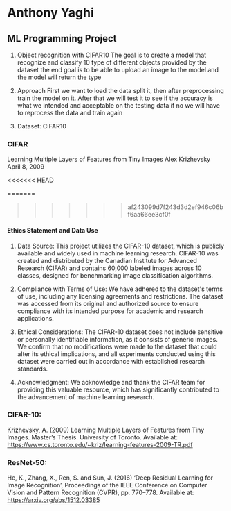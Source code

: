 # Anthony Yaghi

## ML Programming Project

1. Object recognition with CIFAR10
    The goal is to create a model that recognize and classify 10 type of different objects provided by the dataset the end goal is to be able to upload an image to the model and the model will return the type

2. Approach
    First we want to load the data split it, then after preprocessing train the model on it. After that we will test it to see if the accuracy is what we intended and acceptable on the testing data if no we will have to reprocess the data and train again

3. Dataset: CIFAR10

### CIFAR
Learning Multiple Layers of Features from Tiny Images
Alex Krizhevsky
April 8, 2009

<<<<<<< HEAD

=======
>>>>>>> af243099d7f243d3d2ef946c06bf6aa66ee3cf0f
#### Ethics Statement and Data Use
1. Data Source:
This project utilizes the CIFAR-10 dataset, which is publicly available and widely used in machine learning research. CIFAR-10 was created and distributed by the Canadian Institute for Advanced Research (CIFAR) and contains 60,000 labeled images across 10 classes, designed for benchmarking image classification algorithms.

2. Compliance with Terms of Use:
We have adhered to the dataset's terms of use, including any licensing agreements and restrictions. The dataset was accessed from its original and authorized source to ensure compliance with its intended purpose for academic and research applications.

3. Ethical Considerations:
The CIFAR-10 dataset does not include sensitive or personally identifiable information, as it consists of generic images. We confirm that no modifications were made to the dataset that could alter its ethical implications, and all experiments conducted using this dataset were carried out in accordance with established research standards.

4. Acknowledgment:
We acknowledge and thank the CIFAR team for providing this valuable resource, which has significantly contributed to the advancement of machine learning research.


### CIFAR-10:
Krizhevsky, A. (2009) Learning Multiple Layers of Features from Tiny Images. Master’s Thesis. University of Toronto. Available at: https://www.cs.toronto.edu/~kriz/learning-features-2009-TR.pdf

### ResNet-50:
He, K., Zhang, X., Ren, S. and Sun, J. (2016) ‘Deep Residual Learning for Image Recognition’, Proceedings of the IEEE Conference on Computer Vision and Pattern Recognition (CVPR), pp. 770–778. Available at: https://arxiv.org/abs/1512.03385
